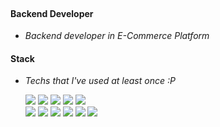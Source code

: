 
</br>

#### Backend Developer
* *Backend developer in E-Commerce Platform*

#### Stack
* *Techs that I've used at least once :P*

  <img src="https://img.shields.io/badge/Python-3776AB?style=flat-square&logo=Python&logoColor=white"/> <img src="https://img.shields.io/badge/PHP-777BB4?style=flat-square&logo=PHP&logoColor=white"/> <img src="https://img.shields.io/badge/MySQL-4479A1?style=flat-square&logo=MySQL&logoColor=white"/> <img src="https://img.shields.io/badge/AWS-232F3E?style=flat-square&logo=Amazon AWS&logoColor=white"/> <img src="https://img.shields.io/badge/MSA-232F3E?style=flat-square&logoColor=white"/> 
  </br>
  <img src="https://img.shields.io/badge/FastAPI-009688?style=flat-square&logo=FastAPI&logoColor=white"/> <img src="https://img.shields.io/badge/Phalcon-F0AD4E?style=flat-square&logo=Falcon&logoColor=white"/> <img src="https://img.shields.io/badge/CodeIgniter-EF4223?style=flat-square&logo=CodeIgniter&logoColor=white"/> <img src="https://img.shields.io/badge/Git-F05032?style=flat-square&logo=Git&logoColor=white"/> <img src="https://img.shields.io/badge/Docker-2496ED?style=flat-square&logo=Docker&logoColor=white"/> <img src="https://img.shields.io/badge/IntelliJ-000000?style=flat-square&logo=Intellij IDEA&logoColor=white"/>

</br>
